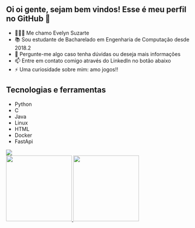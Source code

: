 
## Oi oi gente, sejam bem vindos! Esse é meu perfil no GitHub 👋

- 👩🏽‍💻 Me chamo Evelyn Suzarte
- 📚 Sou estudante de Bacharelado em Engenharia de Computação desde 2018.2
- 💬 Pergunte-me algo caso tenha dúvidas ou deseja mais informações
- 📫 Entre em contato comigo através do LinkedIn no botão abaixo
- ⚡ Uma curiosidade sobre mim: amo jogos!!

## Tecnologias e ferramentas
- Python
- C
- Java
- Linux
- HTML
- Docker
- FastApi

<div> 
 <a href= "https://www.linkedin.com/in/evelyn-suzarte-008b7b181/"> <img src="https://img.shields.io/badge/-LinkedIn-%230077B5?style=for-the-badge&logo=linkedin&logoColor=white" target="_blank"></a> 

 <!--[Snake animation](https://github.com/Evelynsuzarte/Evelynsuzarte/blob/output/github-contribution-grid-snake.svg)-->

</div>

<div>
<a href="https://github.com/Evelynsuzarte">
<img loading="lazy" height="180em" src="https://github-readme-stats.vercel.app/api/top-langs/?username=Evelynsuzarte&layout=compact&langs_count=7&theme=dracula"/>
<img loading="lazy" height="180em" src="https://github-readme-stats.vercel.app/api?username=Evelynsuzarte&show_icons=true&theme=dracula&include_all_commits=true&count_private=true"/>
</div>
